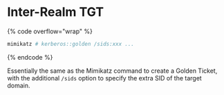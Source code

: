 # Inter-Realm TGT

{% code overflow="wrap" %}
```powershell
mimikatz # kerberos::golden /sids:xxx ...
```
{% endcode %}

Essentially the same as the Mimikatz command to create a Golden Ticket, with the additional `/sids` option to specify the extra SID of the target domain.

